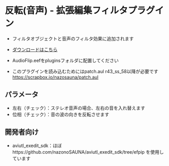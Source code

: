 # 反転(音声) - 拡張編集フィルタプラグイン
- フィルタオブジェクトと音声のフィルタ効果に追加されます

- [ダウンロードはこちら](../../releases/)
- AudioFlip.eefをpluginsフォルダに配置してください

- このプラグインを読み込むためにはpatch.aul r43_ss_58以降が必要です https://scrapbox.io/nazosauna/patch.aul

## パラメータ
- 左右（チェック）：ステレオ音声の場合、左右の音を入れ替えます
- 位相（チェック）：音の波の向きを反転させます

## 開発者向け
- aviutl_exedit_sdk：ほぼhttps://github.com/nazonoSAUNA/aviutl_exedit_sdk/tree/efpip を使用しています

